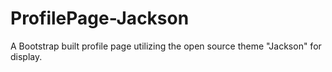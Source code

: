 # ProfilePage-Jackson
A Bootstrap built profile page utilizing the open source theme "Jackson" for display.
